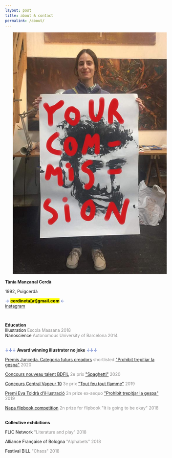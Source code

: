 ```yaml
---
layout: post
title: about & contact
permalink: /about/
---
```



<div class="row">


<div class="column-33">


  <img src="/images/profilepicture1.jpg" alt="the artist begging for jobs"  style="padding: 0 25px"><br>











</div>

<div class="column-75">

<p align="left">

<b>Tània Manzanal Cerdà</b> <br>

1992, Puigcerdà <br>

<font color="#3a57bb">→ </font><mark><b>cerdineta[at]gmail.com</b></mark><font color="#3a57bb"> ←</font><br>
<a target="_blank" rel="noopener noreferrer"  href="https://instagram.com/{{ site.instagram_username }}" >instagram</a><br>

 <br>


<b>Education</b><br>
Illustration <font color="#919090">Escola Massana 2018</font><br>
Nanoscience <font color="#919090">Autonomous University of Barcelona 2014</font><br><br>

 <font color="#3a57bb">↓↓↓</font> <b>Award winning illustrator no joke</b> <font color="#3a57bb">↓↓↓</font><br>

 <a href="https://www.premisjunceda.cat/finalistes-2020/">Premis Junceda. Categoria futurs creadors</a> <font color="#919090">shortlisted <a href="https://cerdineta.github.io/2020/01/17/projecteprohibit/" >"Prohibit trepitjar la gespa"</a> 2020 </font> <br>

<a href="https://www.bdfil.ch/concours-nouveau-talent-2020/">Concours nouveau talent BDFIL</a> <font color="#919090">2e prix <a href="https://cerdineta.github.io/2020/01/24/spaghetti/">"Spaghetti"</a> 2020 </font> <br>

<a href="https://centralvapeur.org/concours-central-vapeur-10/">Concours Central Vapeur 10</a> <font color="#919090">3e prix <a href="https://cerdineta.github.io/2020/01/10/feu/">"Tout feu tout flamme"</a> 2019 </font> <br>

<a href="http://evatoldra.cat/tania-manzanal/">Premi Eva Toldrà d'il·lustració</a> <font color="#919090">2n prize ex-aequo <a href="https://cerdineta.github.io/2020/01/17/projecteprohibit/" >"Prohibit trepitjar la gespa"</a> 2019</font> <br>

<a href="https://www.instagram.com/p/BqRdU8eBT1h/?hl=es">Napa flipbook competition</a> <font color="#919090">2n prize for flipbook "It is going to be okay" 2018</font><br><br>

<b>Collective exhibitions</b><br>

FLIC Network <font color="#919090">"Literature and play" 2018</font><br>

Alliance Française of Bologna <font color="#919090"> "Alphabets" 2018</font><br>

Festival BILL <font color="#919090">"Chaos" 2018</font><br><br>

</p>
</div>
</div>
